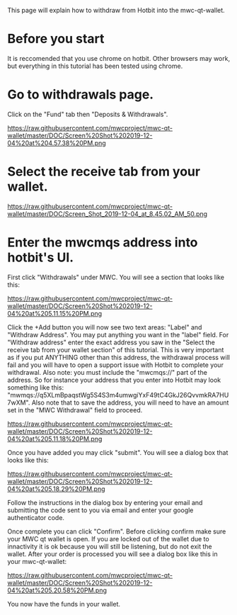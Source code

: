This page will explain how to withdraw from Hotbit into the mwc-qt-wallet.

# Before you start

It is reccomended that you use chrome on hotbit. Other browsers may work, but everything in this tutorial has been tested using chrome.

# Go to withdrawals page.

Click on the "Fund" tab then "Deposits & Withdrawals".

https://raw.githubusercontent.com/mwcproject/mwc-qt-wallet/master/DOC/Screen%20Shot%202019-12-04%20at%204.57.38%20PM.png


# Select the receive tab from your wallet.

https://raw.githubusercontent.com/mwcproject/mwc-qt-wallet/master/DOC/Screen_Shot_2019-12-04_at_8.45.02_AM_50.png

# Enter the mwcmqs address into hotbit's UI.

First click "Withdrawals" under MWC. You will see a section that looks like this:

https://raw.githubusercontent.com/mwcproject/mwc-qt-wallet/master/DOC/Screen%20Shot%202019-12-04%20at%205.11.15%20PM.png

Click the +Add button you will now see two text areas: "Label" and "Withdraw Address". You may put anything you want in the "label" field. For "Withdraw address" enter the exact address you saw in the "Select the receive tab from your wallet section" of this tutorial. This is very important as if you put ANYTHING other than this address, the withdrawal process will fail and you will have to open a support issue with Hotbit to complete your withdrawal. Also note: you must include the "mwcmqs://" part of the address. So for instance your address that you enter into Hotbit may look something like this: "mwmqs://q5XLmBpaqstWg5S4S3m4umwgiYxF49tC4GkJ26QvvmkRA7HU7wXM". Also note that to save the address, you will need to have an amount set in the "MWC Withdrawal" field to proceed.

https://raw.githubusercontent.com/mwcproject/mwc-qt-wallet/master/DOC/Screen%20Shot%202019-12-04%20at%205.11.18%20PM.png


Once you have added you may click "submit". You will see a dialog box that looks like this:


https://raw.githubusercontent.com/mwcproject/mwc-qt-wallet/master/DOC/Screen%20Shot%202019-12-04%20at%205.18.29%20PM.png


Follow the instructions in the dialog box by entering your email and submitting the code sent to you via email and enter your google authenticator code.



Once complete you can click "Confirm". Before clicking confirm make sure your MWC qt wallet is open. If you are locked out of the wallet due to innactivity it is ok because you will still be listening, but do not exit the wallet. After your order is processed you will see a dialog box like this in your mwc-qt-wallet:

https://raw.githubusercontent.com/mwcproject/mwc-qt-wallet/master/DOC/Screen%20Shot%202019-12-04%20at%205.20.58%20PM.png

You now have the funds in your wallet.


